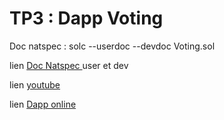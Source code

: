 # TP3 : Dapp Voting

Doc natspec : solc --userdoc --devdoc Voting.sol

lien [Doc Natspec ](https://github.com/benzakin/Alyra-school/blob/main/Developpeur-Ethereum-Template-master/6.%20Dapp/Index.md) user et dev

lien [youtube](https://youtu.be/1KcLuqQOTdg)

lien [Dapp online](https://benzakin.github.io/TP3/) 


